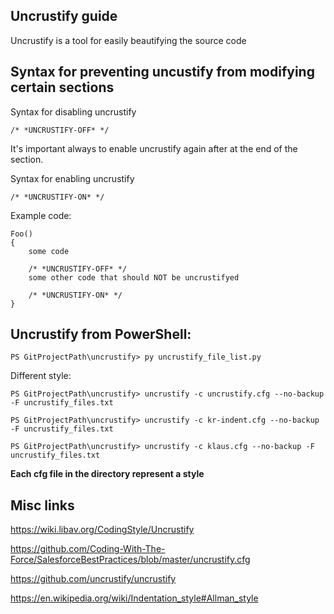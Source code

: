 ## Uncrustify guide

Uncrustify is a tool for easily beautifying the source code



## Syntax for preventing uncustify from modifying certain sections

Syntax for disabling uncrustify
```shell
/* *UNCRUSTIFY-OFF* */
```

It's important always to enable uncrustify again after at the end of the section.

Syntax for enabling uncrustify
```shell
/* *UNCRUSTIFY-ON* */
```

Example code:
```shell
Foo()
{
	some code

	/* *UNCRUSTIFY-OFF* */
	some other code that should NOT be uncrustifyed

	/* *UNCRUSTIFY-ON* */
}
```


## Uncrustify from PowerShell:


```shell
PS GitProjectPath\uncrustify> py uncrustify_file_list.py
```

Different style:

```shell
PS GitProjectPath\uncrustify> uncrustify -c uncrustify.cfg --no-backup -F uncrustify_files.txt
```

```shell
PS GitProjectPath\uncrustify> uncrustify -c kr-indent.cfg --no-backup -F uncrustify_files.txt
```

```shell
PS GitProjectPath\uncrustify> uncrustify -c klaus.cfg --no-backup -F uncrustify_files.txt
```

**Each cfg file in the directory represent a style**


## Misc links

https://wiki.libav.org/CodingStyle/Uncrustify

https://github.com/Coding-With-The-Force/SalesforceBestPractices/blob/master/uncrustify.cfg

https://github.com/uncrustify/uncrustify

https://en.wikipedia.org/wiki/Indentation_style#Allman_style

